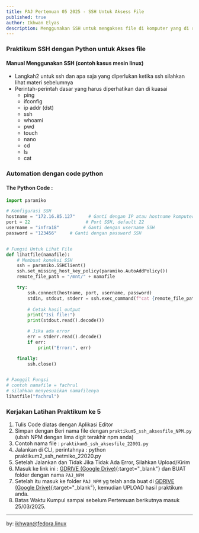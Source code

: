 ```yaml
---
title: PAJ Pertemuan 05 2025 - SSH Untuk Aksess File
published: true
author: Ikhwan Elyas
description: Menggunakan SSH untuk mengakses file di komputer yang di remote secara manual dan menggunakan coding Python (Netmiko/Paramiko). Langkah ini mengisolasi masalah jaringan dari potensi kesalahan kode, mempercepat debugging, dan memastikan fondasi yang benar sebelum automasi.
---
```



### Praktikum SSH dengan Python untuk Akses file 
#### Manual Menggunakan SSH (contoh kasus mesin linux)
- Langkah2 untuk ssh dan apa saja yang diperlukan ketika ssh silahkan lihat materi sebelumnya 
- Perintah-perintah dasar yang harus diperhatikan dan di kuasai 
    - ping 
    - ifconfig 
    - ip addr (dst)
    - ssh
    - whoami 
    - pwd
    - touch
    - nano 
    - cd
    - ls 
    - cat 

### Automation dengan code python

#### The Python Code : 

```python
import paramiko

# Konfigurasi SSH
hostname = "172.16.85.127"     # Ganti dengan IP atau hostname komputer remote
port = 22                     # Port SSH, default 22
username = "infra18"         # Ganti dengan username SSH
password = "123456"     # Ganti dengan password SSH


# Fungsi Untuk Lihat File 
def lihatfile(namafile):
    # Membuat koneksi SSH
    ssh = paramiko.SSHClient()
    ssh.set_missing_host_key_policy(paramiko.AutoAddPolicy())
    remote_file_path = "/mnt/" + namafile

    try:
        ssh.connect(hostname, port, username, password)
        stdin, stdout, stderr = ssh.exec_command(f"cat {remote_file_path}")
        
        # Cetak hasil output
        print("Isi file:")
        print(stdout.read().decode())

        # Jika ada error
        err = stderr.read().decode()
        if err:
            print("Error:", err)

    finally:
        ssh.close()


# Panggil Fungsi 
# contoh namafile = fachrul
# silahkan menyesuaikan namafilenya 
lihatfile("fachrul")

```



### Kerjakan Latihan Praktikum ke 5

1. Tulis Code diatas dengan Aplikasi Editor 
2. Simpan dengan Beri nama file dengan `praktikum5_ssh_aksesfile_NPM.py` (ubah NPM dengan lima digit terakhir npm anda)
3. Contoh nama file : `praktikum5_ssh_aksesfile_22001.py`
4. Jalankan di CLI, perintahnya : python praktikum2_ssh_netmiko_22020.py
5. Setelah Jalankan dan Tidak Jika Tidak Ada Error, Silahkan Upload/Kirim 
6. Masuk ke link ini : [GDRIVE (Google Drive)](https://drive.google.com/drive/folders/1aekuG1Nf9gNFl3vfIVfq-GQcS47r3qvJ?usp=sharing){:target="_blank"} dan BUAT folder dengan nama `PAJ_NPM`
7. Setelah itu masuk ke folder `PAJ_NPM` yg telah anda buat di [GDRIVE (Google Drive)](https://drive.google.com/drive/folders/1aekuG1Nf9gNFl3vfIVfq-GQcS47r3qvJ?usp=sharing){:target="_blank"}, kemudian UPLOAD hasil praktikum anda. 
6. Batas Waktu Kumpul sampai sebelum Pertemuan berikutnya masuk 25/03/2025.

***
by: ikhwan@fedora.linux 

